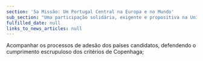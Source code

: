 ```yaml
---
section: '5a Missão: Um Portugal Central na Europa e no Mundo'
sub_section: "Uma participação solidária, exigente e propositiva na União Europeia"
fulfilled_date: null
links_to_news_articles: null
---
```


Acompanhar os processos de adesão dos países candidatos, defendendo o cumprimento escrupuloso dos critérios de Copenhaga;